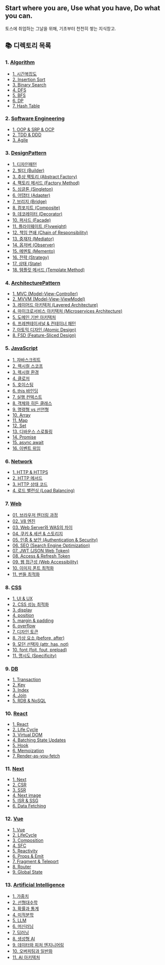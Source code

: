 ## Start where you are, Use what you have, Do what you can.

토스에 취업하는 그날을 위해, 기초부터 천천히 쌓는 지식창고.

## 📚 디렉토리 목록

### 1. [Algorithm](./Algorithm/)

- [1. 시간복잡도](./Algorithm/1.%20시간복잡도.md)
- [2. Insertion Sort](./Algorithm/2.%20Insertion%20Sort.md)
- [3. Binary Search](./Algorithm/3.%20Binary%20Search.md)
- [4. DFS](./Algorithm/4.%20DFS.md)
- [5. BFS](./Algorithm/5.%20BFS.md)
- [6. DP](./Algorithm/6.%20DP.md)
- [7. Hash Table](./Algorithm/7.%20Hash%20Table.md)

### 2. [Software Engineering](./Software%20Engineering/)

- [1. OOP &amp; SRP &amp; OCP](./Software%20Engineering/1.%20OOP%20&%20SRP%20&%20OCP.md)
- [2. TDD &amp; DDD](./Software%20Engineering/2.%20TDD%20&%20DDD.md)
- [3. Agile](./Software%20Engineering/3.%20Agile.md)

### 3. [DesignPattern](./DesignPattern/)

- [1. 디자인패턴](./DesignPattern/1.%20디자인패턴.md)
- [2. 빌더 (Builder)](<./DesignPattern/2.%20빌더%20(Builder).md>)
- [3. 추상 팩토리 (Abstract Factory)](<./DesignPattern/3.%20추상%20팩토리%20(Abstract%20Factory).md>)
- [4. 팩토리 메서드 (Factory Method)](<./DesignPattern/4.%20팩토리%20메서드%20(Factory%20Method).md>)
- [5. 싱글톤 (Singleton)](<./DesignPattern/5.%20싱글톤%20(Singleton).md>)
- [6. 어댑터 (Adapter)](<./DesignPattern/6.%20어댑터%20(Adapter).md>)
- [7. 브리지 (Bridge)](<./DesignPattern/7.%20브리지%20(Bridge).md>)
- [8. 컴포지트 (Composite)](<./DesignPattern/8.%20컴포지트%20(Composite).md>)
- [9. 데코레이터 (Decorator)](<./DesignPattern/9.%20데코레이터%20(Decorator).md>)
- [10. 퍼사드 (Facade)](<./DesignPattern/10.%20퍼사드%20(Facade).md>)
- [11. 플라이웨이트 (Flyweight)](<./DesignPattern/11.%20플라이웨이트%20(Flyweight).md>)
- [12. 책임 연쇄 (Chain of Responsibility)](<./DesignPattern/12.%20책임%20연쇄%20(Chain%20of%20Responsibility).md>)
- [13. 중재자 (Mediator)](<./DesignPattern/13.%20중재자%20(Mediator).md>)
- [14. 옵저버 (Observer)](<./DesignPattern/14.%20옵저버%20(Observer).md>)
- [15. 메멘토 (Memento)](<./DesignPattern/15.%20메멘토%20(Memento).md>)
- [16. 전략 (Strategy)](<./DesignPattern/16.%20전략%20(Strategy).md>)
- [17. 상태 (State)](<./DesignPattern/17.%20상태%20(State).md>)
- [18. 템플릿 메서드 (Template Method)](<./DesignPattern/18.%20템플릿%20메서드%20(Template%20Method).md>)

### 4. [ArchitecturePattern](./ArchitecturePattern/)

- [1. MVC (Model-View-Controller)](<./ArchitecturePattern/1.%20MVC%20(Model-View-Controller).md>)
- [2. MVVM (Model-View-ViewModel)](<./ArchitecturePattern/2.%20MVVM%20(Model-View-ViewModel).md>)
- [3. 레이어드 아키텍처 (Layered Architecture)](<./ArchitecturePattern/3.%20레이어드%20아키텍처%20(Layered%20Architecture).md>)
- [4. 마이크로서비스 아키텍처 (Microservices Architecture)](<./ArchitecturePattern/4.%20마이크로서비스%20아키텍처%20(Microservices%20Architecture).md>)
- [5. 도메인 기반 아키텍처](./ArchitecturePattern/5.%20도메인%20기반%20아키텍처.md)
- [6. 프레젠테이셔널 &amp; 컨테이너 패턴](./ArchitecturePattern/6.%20프레젠테이셔널%20&%20컨테이너%20패턴.md)
- [7. 아토믹 디자인 (Atomic Design)](<./ArchitecturePattern/7.%20아토믹%20디자인%20(Atomic%20Design).md>)
- [8. FSD (Feature-Sliced Design)](<./ArchitecturePattern/8.%20FSD%20(Feature-Sliced%20Design).md>)

### 5. [JavaScript](./JavaScript/)

- [1. 자바스크립트](./JavaScript/1.%20자바스크립트.md)
- [2. 렉시컬 스코프](./JavaScript/2.%20렉시컬%20스코프.md)
- [3. 렉시컬 환경](./JavaScript/3.%20렉시컬%20환경.md)
- [4. 클로저](./JavaScript/4.%20클로저.md)
- [5. 호이스팅](./JavaScript/5.%20호이스팅.md)
- [6. this 바인딩](./JavaScript/6.%20this.md)
- [7. 실행 컨텍스트](./JavaScript/7.%20실행%20컨텍스트.md)
- [8. 객체와 히든 클래스](./JavaScript/8.%20객체와%20히든%20클래스.md)
- [9. 명령형 vs 선언형](./JavaScript/9.%20명령형%20vs%20선언형.md)
- [10. Array](./JavaScript/10.%20Array.md)
- [11. Map](./JavaScript/11.%20Map.md)
- [12. Set](./JavaScript/12.%20Set.md)
- [13. 디바운스 스로틀링](./JavaScript/13.%20디바운스%20스로틀링.md)
- [14. Promise](./JavaScript/14.%20Promise.md)
- [15. async await](./JavaScript/15.%20async%20await.md)
- [16. 이벤트 위임](./JavaScript/16.%20이벤트%20위임.md)

### 6. [Network](./Network/)

- [1. HTTP &amp; HTTPS](./Network/1.%20HTTP%20&%20HTTPS.md)
- [2. HTTP 메서드](./Network/2.%20HTTP%20메서드.md)
- [3. HTTP 상태 코드](./Network/3.%20HTTP%20상태%20코드.md)
- [4. 로드 밸런싱 (Load Balancing)](<./Network/4.%20로드%20밸런싱(Load%20Balancing).md>)

### 7. [Web](./Web/)

- [01. 브라우저 렌더링 과정](./Web/01.%20브라우저%20렌더링%20과정.md)
- [02. V8 엔진](./Web/02.%20V8%20엔진.md)
- [03. Web Server와 WAS의 차이](./Web/03.%20Web%20Server와%20WAS의%20차이.md)
- [04. 쿠키 &amp; 세션 &amp; 스토리지](./Web/04.%20쿠키%20&%20세션%20&%20스토리지.md)
- [05. 인증 &amp; 보안 (Authentication & Security)](<./Web/05.%20인증%20&%20보안%20(Authentication%20&%20Security).md>)
- [06. SEO (Search Engine Optimization)](<./Web/06.%20SEO%20(Search%20Engine%20Optimization).md>)
- [07. JWT (JSON Web Token)](<./Web/07.%20JWT%20(JSON%20Web%20Token).md>)
- [08. Access & Refresh Token](./Web/08.%20Access%20&%20Refresh%20Token.md)
- [09. 웹 접근성 (Web Accessibility)](<./Web/09.%20웹%20접근성%20(Web%20Accessibility).md>)
- [10. 이미지 폰트 최적화](./Web/10.%20이미지%20폰트%20최적화.md)
- [11. 번들 최적화](./Web/11.%20번들%20최적화.md)

### 8. [CSS](./CSS/)

- [1. UI &amp; UX](./CSS/1.%20UI%20&%20UX.md)
- [2. CSS 성능 최적화](./CSS/2.%20CSS%20성능%20최적화.md)
- [3. display](./CSS/3.%20display.md)
- [4. position](./CSS/4.%20position.md)
- [5. margin &amp; padding](./CSS/5.%20margin%20&%20padding.md)
- [6. overflow](./CSS/6.%20overflow.md)
- [7. 디자인 토큰](./CSS/7.%20디자인%20토큰.md)
- [8. 가상 요소 (before, after)](<./CSS/8.%20가상%20요소%20(before,%20after).md>)
- [9. 모던 선택자 (attr, has, not)](<./CSS/9.%20모던%20선택자%20(attr,%20has,%20not).md>)
- [10. font (foit, fout, preload)](<./CSS/10.%20font%20(foit,%20fout,%20preload).md>)
- [11. 명시도 (Specificity)](<./CSS/11.%20명시도%20(Specificity).md>)

### 9. [DB](./DB/)

- [1. Transaction](./DB/1.%20Transaction.md)
- [2. Key](./DB/2.%20Key.md)
- [3. Index](./DB/3.%20Index.md)
- [4. Join](./DB/4.%20Join.md)
- [5. RDB & NoSQL](./DB/5.%20RDB%20&%20NoSQL.md)

### 10. [React](./React/)

- [1. React](./React/1.%20React.md)
- [2. Life Cycle](./React/2.%20Life%20Cycle.md)
- [3. Virtual DOM](./React/3.%20Virtual%20DOM.md)
- [4. Batching State Updates](./React/4.%20Batching%20State%20Updates.md)
- [5. Hook](./React/5.%20Hook.md)
- [6. Memoization](./React/6.%20Memoization.md)
- [7. Render-as-you-fetch](./React/7.%20Render-as-you-fetch.md)

### 11. [Next](./Next/)

- [1. Next](./Next/1.%20Next.md)
- [2. CSR](./Next/2.%20CSR.md)
- [3. SSR](./Next/3.%20SSR.md)
- [4. Next image](./Next/4.%20Next%20image.md)
- [5. ISR & SSG](./Next/5.%20ISR%20&%20SSG.md)
- [6. Data Fetching](./Next/6.%20Data%20Fetching.md)

### 12. [Vue](./Vue/)

- [1. Vue](./Vue/1.%20Vue.md)
- [2. LifeCycle](./Vue/2.%20LifeCycle.md)
- [3. Composition](./Vue/3.%20Composition.md)
- [4. SFC](./Vue/4.%20SFC.md)
- [5. Reactivity](./Vue/5.%20Reactivity.md)
- [6. Props & Emit](./Vue/6.%20Props%20&%20Emit.md)
- [7. Fragment & Teleport](./Vue/7.%20Fragment%20&%20Teleport.md)
- [8. Router](./Vue/8.%20Router.md)
- [9. Global State](./Vue/9.%20Global%20State.md)

### 13. [Artificial Intelligence](./Artificial%20Intelligence/)

- [1. 가중치](./Artificial%20Intelligence/1.%20가중치.md)
- [2. 선형대수학](./Artificial%20Intelligence/2.%20선형대수학.md)
- [3. 확률과 통계](./Artificial%20Intelligence/3.%20확률과%20통계.md)
- [4. 미적분학](./Artificial%20Intelligence/4.%20미적분학.md)
- [5. LLM](./Artificial%20Intelligence/5.%20LLM.md)
- [6. 머신러닝](./Artificial%20Intelligence/6.%20머신러닝.md)
- [7. 딥러닝](./Artificial%20Intelligence/7.%20딥러닝.md)
- [8. 생성형 AI](./Artificial%20Intelligence/8.%20생성형%20AI.md)
- [9. 데이터와 피처 엔지니어링](./Artificial%20Intelligence/9.%20데이터와%20피처%20엔지니어링.md)
- [10. 오버피팅과 일반화](./Artificial%20Intelligence/10.%20오버피팅과%20일반화.md)
- [11. AI 아키텍처](./Artificial%20Intelligence/11.%20AI%20아키텍처.md)
